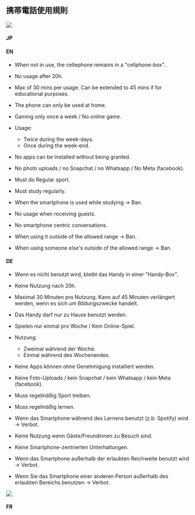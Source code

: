 ## 携帯電話使用規則

<image src="./diagram-jp.svg">

#### JP

#### EN
- When not in use, the cellephone remains in a "cellphone-box".
- No usage after 20h.
- Max of 30 mins per usage. Can be extended to 45 mins if for educational purposes.
- The phone can only be used at home.
- Gaming only once a week / No online game.
- Usage:
  - Twice during the week-days.
  - Once during the week-end.
- No apps can be installed without being granted.
- No photo uploads / no Snapchat / no Whatsapp / No Meta (facebook).
- Must do Regular sport.
- Must study regularly.
- When the smartphone is used while studying -> Ban.
- No usage when receiving guests.
- No smartphone centric conversations.

- When using it outside of the allowed range -> Ban.
- When using someone else's outside of the allowed range -> Ban.

#### DE
- Wenn es nicht benutzt wird, bleibt das Handy in einer "Handy-Box".
- Keine Nutzung nach 20h.
- Maximal 30 Minuten pro Nutzung. Kann auf 45 Minuten verlängert werden, wenn es sich um Bildungszwecke handelt.
- Das Handy darf nur zu Hause benutzt werden.
- Spielen nur einmal pro Woche / Kein Online-Spiel.
- Nutzung:
  - Zweimal während der Woche.
  - Einmal während des Wochenendes.
- Keine Apps können ohne Genehmigung installiert werden.
- Keine Foto-Uploads / kein Snapchat / kein Whatsapp / kein Meta (facebook).
- Muss regelmäßig Sport treiben.
- Muss regelmäßig lernen.
- Wenn das Smartphone während des Lernens benutzt (z.b: Spotify) wird -> Verbot.
- Keine Nutzung wenn Gäste/Freundinnen zu Besuch sind.
- Keine Smartphone-zentrierten Unterhaltungen.

- Wenn das Smartphone außerhalb der erlaubten Reichweite benutzt wird -> Verbot.
- Wenn Sie das Smartphone einer anderen Person außerhalb des erlaubten Bereichs benutzen -> Verbot.

<image src="./diagram-de.svg">

#### FR